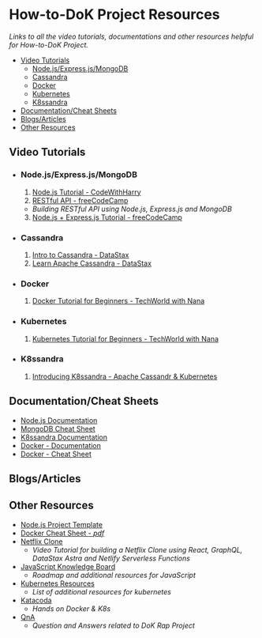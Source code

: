 # How-to-DoK Project Resources

*Links to all the video tutorials, documentations and other resources helpful for How-to-DoK Project.*

- [Video Tutorials](#video-tutorials)
    - [Node.js/Express.js/MongoDB](#nodejsexpressjsmongodb)
    - [Cassandra](#cassandra)
    - [Docker](#docker)
    - [Kubernetes](#kubernetes)
    - [K8ssandra](#k8ssandra)
- [Documentation/Cheat Sheets](#documentationcheat-sheets)  
- [Blogs/Articles](#blogsarticles) 
- [Other Resources](#other-resources)

## Video Tutorials

- ### Node.js/Express.js/MongoDB

    1. [Node.js Tutorial - CodeWithHarry](https://youtu.be/BLl32FvcdVM) 
    2. [RESTful API - freeCodeCamp](https://m.youtube.com/watch?v=o3ka5fYysBM) 
    - *Building RESTful API using Node.js, Express.js and MongoDB*
    3. [Node.js + Express.js Tutorial - freeCodeCamp](https://youtu.be/Oe421EPjeBE)
    
- ### Cassandra

    1. [Intro to Cassandra - DataStax](https://youtube.com/playlist?list=PL2g2h-wyI4SqCdxdiyi8enEyWvACcUa9R)
    2. [Learn Apache Cassandra - DataStax](https://youtube.com/playlist?list=PL2g2h-wyI4SqzmsHQZaYcK9uDmPuihPz2)

- ### Docker

    1. [Docker Tutorial for Beginners - TechWorld with Nana](https://youtu.be/3c-iBn73dDE)
    
- ### Kubernetes

    1. [Kubernetes Tutorial for Beginners - TechWorld with Nana](https://www.youtube.com/watch?v=X48VuDVv0do&t=803s)

- ### K8ssandra

    1. [Introducing K8ssandra - Apache Cassandr & Kubernetes](https://youtu.be/pvzr75ZYwLE)

## Documentation/Cheat Sheets

- [Node.js Documentation](https://nodejs.org/en/docs/guides/)
- [MongoDB Cheat Sheet](https://www.mongodb.com/developer/quickstart/cheat-sheet/)
- [K8ssandra Documentation](https://docs.k8ssandra.io/)
- [Docker - Documentation](https://docs.docker.com/)
- [Docker - Cheat Sheet](https://github.com/wsargent/docker-cheat-sheet) 

## Blogs/Articles


## Other Resources

- [Node.js Project Template](https://github.com/kaiwalyakoparkar/node-js-project-template)
- [Docker Cheat Sheet - *pdf*](https://www.docker.com/sites/default/files/d8/2019-09/docker-cheat-sheet.pdf)
- [Netflix Clone](https://www.youtube.com/watch?v=g8COh40v2jU)
    - *Video Tutorial for building a Netflix Clone using React, GraphQL, DataStax Astra and Netlify Serverless Functions*
- [JavaScript Knowledge Board](https://drive.google.com/file/d/1-3ASYNrdh6mlBtU2cL-LFepuCu4GFVji/view?usp=sharing) 
    - *Roadmap and additional resources for JavaScript*
- [Kubernetes Resources](https://gist.github.com/dims/bb219a4a8d9cb88dc2a2dc1f11a537c6)
    - *List of additional resources for kubernetes*
- [Katacoda](https://www.katacoda.com)
    - *Hands on Docker & K8s*
- [QnA](https://www.notion.so/Questions-Deepanshu-Goel-3b111a11946b47c7a72629108b9986f2)
    - *Question and Answers related to DoK Rap Project*
